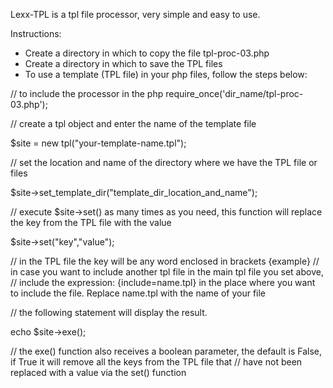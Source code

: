 Lexx-TPL is a tpl file processor, very simple and easy to use.

Instructions:
  - Create a directory in which to copy the file tpl-proc-03.php
  - Create a directory in which to save the TPL files
  - To use a template (TPL file) in your php files, follow the steps below:
 
// to include the processor in the php
require_once('dir_name/tpl-proc-03.php');

// create a tpl object and enter the name of the template file

$site = new tpl("your-template-name.tpl");

// set the location and name of the directory where we have the TPL file or files

$site->set_template_dir("template_dir_location_and_name");

// execute $site->set() as many times as you need, this function will replace the key from the TPL file with the value

$site->set("key","value");

// in the TPL file the key will be any word enclosed in brackets {example}
// in case you want to include another tpl file in the main tpl file you set above,
// include the expression: {include=name.tpl} in the place where you want to include the file. Replace name.tpl with the name of your file

// the following statement will display the result.

echo $site->exe();

// the exe() function also receives a boolean parameter, the default is False, if True it will remove all the keys from the TPL file that
// have not been replaced with a value via the set() function